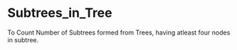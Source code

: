 # Subtrees_in_Tree
To Count Number of Subtrees formed from Trees, having atleast four nodes in subtree. 
